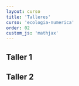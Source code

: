 ```yaml
---
layout: curso
title: 'Talleres'
curso: 'ecologia-numerica'
order: 02
custom_js: 'mathjax'
---
```


## Taller 1

## Taller 2



